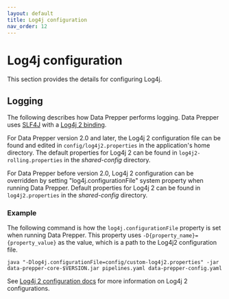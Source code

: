 ```yaml
---
layout: default
title: Log4j configuration
nav_order: 12
---
```


# Log4j configuration

This section provides the details for configuring Log4j. 

## Logging 

The following describes how Data Prepper performs logging. Data Prepper uses [SLF4J](http://www.slf4j.org/) with a [Log4j 2 binding](http://logging.apache.org/log4j/2.x/log4j-slf4j-impl/). 

For Data Prepper version 2.0 and later, the Log4j 2 configuration file can be found and edited in `config/log4j2.properties` in the application's home directory. The default properties for Log4j 2 can be found in `log4j2-rolling.properties` in the *shared-config* directory.

For Data Prepper before version 2.0, Log4j 2 configuration can be overridden by setting "log4j.configurationFile" system property when running Data Prepper. Default properties for Log4j 2 can be found in `log4j2.properties` in the *shared-config* directory. 

### Example

The following command is how the `log4j.configurationFile` property is set when running Data Prepper.  This property uses `-D{property_name}={property_value}` as the value, which is a path to the Log4j2 configuration file.

```
java "-Dlog4j.configurationFile=config/custom-log4j2.properties" -jar data-prepper-core-$VERSION.jar pipelines.yaml data-prepper-config.yaml
```

See [Log4j 2 configuration docs](https://logging.apache.org/log4j/2.x/manual/configuration.html) for more information on Log4j 2 configurations.

